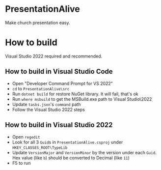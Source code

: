 # PresentationAlive
Make church presentation easy.

# How to build
Visual Studio 2022 required and recommended.

## How to build in Visual Studio Code
* Open "Developer Command Prompt for VS 2022"
* `cd` to `PresentationAlive\src`
* Run `dotnet build` for restore NuGet library. It will fail, that's ok
* Run `where msbuild` to get the MSBuild.exe path to Visual Studio\2022
* Update `tasks.json`'s `command` path
* Follow the Visual Studio 2022 steps

## How to build in Visual Studio 2022
* Open `regedit`
* Look for all 3 `Guid`s in `PresentationAlive.csproj` under `HKEY_CLASSES_ROOT\TypeLib`
* Update `VersionMajor` and `VersionMinor` by the version under each `Guid`. Hex value (like `b`) should be converted to Decimal (like `11`)
* F5 to run